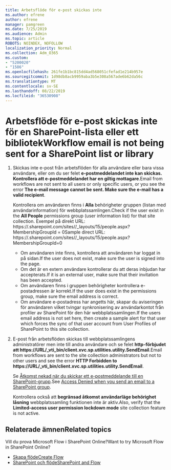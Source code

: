 ```yaml
---
title: Arbetsflöde för e-post skickas inte
ms.author: efrene
author: efrene
manager: pamgreen
ms.date: 7/25/2019
ms.audience: Admin
ms.topic: article
ROBOTS: NOINDEX, NOFOLLOW
localization_priority: Normal
ms.collection: Adm_O365
ms.custom:
- "5200020"
- "1586"
ms.openlocfilehash: 261fe1b1bc815dd4ad568051cfefad1e214b957e
ms.sourcegitcommit: 1d98db8acb9959aba3b5e308a567ade6b62da56c
ms.translationtype: MT
ms.contentlocale: sv-SE
ms.lasthandoff: 08/22/2019
ms.locfileid: "36530908"
---
```

# <a name="workflow-email-is-not-being-sent-for-a-sharepoint-list-or-library"></a><span data-ttu-id="0709d-102">Arbetsflöde för e-post skickas inte för en SharePoint-lista eller ett bibliotek</span><span class="sxs-lookup"><span data-stu-id="0709d-102">Workflow email is not being sent for a SharePoint list or library</span></span>

1. <span data-ttu-id="0709d-103">Skickas inte e-post från arbetsflöden för alla användare eller bara vissa användare, eller om du ser felet **e-postmeddelandet inte kan skickas. Kontrollera att e-postmeddelandet har en giltig mottagare**.</span><span class="sxs-lookup"><span data-stu-id="0709d-103">Email from workflows are not sent to all users or only specific users, or you see the error **The e-mail message cannot be sent. Make sure the e-mail has a valid recipient**.</span></span>

    <span data-ttu-id="0709d-104">Kontrollera om användaren finns i **Alla** behörigheter gruppen (listan med användarinformation) för webbplatssamlingen.</span><span class="sxs-lookup"><span data-stu-id="0709d-104">Check if the user exist in the **All People** permissions group (user information list) for that site collection.</span></span>  <span data-ttu-id="0709d-105">Exempel på direkt URL: https://<tenant>.sharepoint.com/sites/<sitename>/_layouts/15/people.aspx? MembershipGroupId = 0</span><span class="sxs-lookup"><span data-stu-id="0709d-105">Sample direct URL: https://<tenant>.sharepoint.com/sites/<sitename>/_layouts/15/people.aspx?MembershipGroupId=0</span></span>

    - <span data-ttu-id="0709d-106">Om användaren inte finns, kontrollera att användaren har loggat in på sidan.</span><span class="sxs-lookup"><span data-stu-id="0709d-106">If the user does not exist, make sure the user is signed into the page.</span></span> 
    - <span data-ttu-id="0709d-107">Om det är en extern användare kontrollerar du att deras inbjudan har accepterats.</span><span class="sxs-lookup"><span data-stu-id="0709d-107">If it is an external user, make sure that their invitation has been accepted.</span></span>
    - <span data-ttu-id="0709d-108">Om användaren finns i gruppen behörigheter kontrollera e-postadressen är korrekt.</span><span class="sxs-lookup"><span data-stu-id="0709d-108">If the user does exist in the permissions group, make sure the email address is correct.</span></span>
    - <span data-ttu-id="0709d-109">Om användare e-postadress har angetts här, skapar du aviseringen för användaren vilket tvingar synkronisering av användarkontot från profiler av SharePoint för den här webbplatssamlingen.</span><span class="sxs-lookup"><span data-stu-id="0709d-109">If the users email address is not set here, then create a sample alert for that user which forces the sync of that user account from User Profiles of SharePoint to this site collection.</span></span>
 
2. <span data-ttu-id="0709d-110">E-post från arbetsflöden skickas till webbplatssamlingens administratörer men inte till andra användare och se felet **http-förbjudet att <span>https:</span>//URL/_vti_bin/client.xvc.sp.utilities.utility.SendEmail**.</span><span class="sxs-lookup"><span data-stu-id="0709d-110">Email from workflows are sent to the site collection administrators but not to other users and see the error **HTTP Forbidden to <span>https:</span>//URL/_vti_bin/client.xvc.sp.utilities.utility.SendEmail**.</span></span>
 

    <span data-ttu-id="0709d-111">Se [Åtkomst nekad när du skickar ett e-postmeddelande till en SharePoint-grupp](https://docs.microsoft.com/sharepoint/support/sharing-and-permissions/access-denied-when-send-an-email-to-groups).</span><span class="sxs-lookup"><span data-stu-id="0709d-111">See [Access Denied when you send an email to a SharePoint group](https://docs.microsoft.com/sharepoint/support/sharing-and-permissions/access-denied-when-send-an-email-to-groups).</span></span>

    <span data-ttu-id="0709d-112">Kontrollera också att **begränsad åtkomst användarläge behörighet låsning** webbplatssamling funktionen inte är aktiv.</span><span class="sxs-lookup"><span data-stu-id="0709d-112">Also, verify that the **Limited-access user permission lockdown mode** site collection feature is not active.</span></span>


## <a name="related-topics"></a><span data-ttu-id="0709d-113">Relaterade ämnen</span><span class="sxs-lookup"><span data-stu-id="0709d-113">Related topics</span></span>
<span data-ttu-id="0709d-114">Vill du prova Microsoft Flow i SharePoint Online?</span><span class="sxs-lookup"><span data-stu-id="0709d-114">Want to try Microsoft Flow in SharePoint Online?</span></span>
- [<span data-ttu-id="0709d-115">Skapa flöde</span><span class="sxs-lookup"><span data-stu-id="0709d-115">Create Flow</span></span>](https://support.office.com/article/Create-a-flow-for-a-list-or-library-in-SharePoint-Online-or-OneDrive-for-Business-a9c3e03b-0654-46af-a254-20252e580d01) 
- [<span data-ttu-id="0709d-116">SharePoint och flöde</span><span class="sxs-lookup"><span data-stu-id="0709d-116">SharePoint and Flow</span></span>](https://flow.microsoft.com/blog/sharepoint-and-flow/) 


